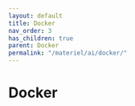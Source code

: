 ```yaml
---
layout: default
title: Docker
nav_order: 3
has_children: true
parent: Docker
permalink: "/materiel/ai/docker/"
---
```


# Docker
